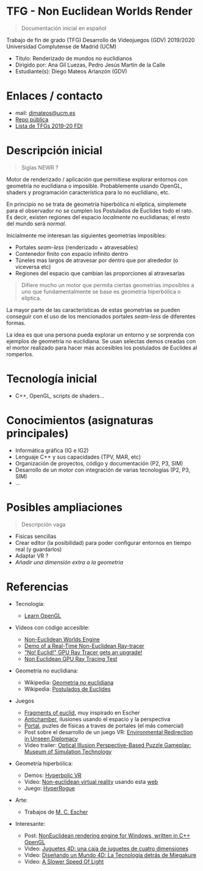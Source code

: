 # TFG - Non Euclidean Worlds Render
> Documentación inicial en español

Trabajo de fin de grado (TFG) Desarrollo de Videojuegos (GDV) 2019/2020 Universidad Complutense de Madrid (UCM)

* Título: Renderizado de mundos no euclidianos
* Dirigido por: Ana Gil Luezas, Pedro Jesús Martín de la Calle
* Estudiante(s): Diego Mateos Arlanzón (GDV)

# Enlaces / contacto
* mail: dimateos@ucm.es
* [Repo pública](https://github.com/dimateos/TFG_NEWR)
* [Lista de TFGs 2019-20 FDI](https://informatica.ucm.es/tfgs-2019-2020)

# Descripción inicial
> Siglas NEWR ?

Motor de renderizado / aplicación que permitiese explorar entornos con geometría no euclidiana o imposible. Probablemente usando OpenGL, shaders y programación característica para lo no euclidiano, etc.

En principio no se trata de geometría hiperbólica ni elíptica, simplemete para el observador no se cumplen los Postulados de Euclides todo el rato. Es decir, existen regiones del espacio *localmente* no euclidianas; el resto del mundo será *normal*.

Inicialmente me interesan las siguientes geometrías imposibles:
* Portales *seam-less* (renderizado + atravesables)
* Contenedor finito con espacio infinito dentro
* Túneles mas largos de atravesar por dentro que por alrededor (o viceversa etc)
* Regiones del espacio que cambian las proporciones al atravesarlas

> Difiere mucho un motor que permita ciertas geometrías imposibles a uno que fundamentalmente se base es geometría hiperbólica o elíptica.

La mayor parte de las características de estas geometrías se pueden conseguir con el uso de los mencionados portales *seam-less* de diferentes formas.

La idea es que una persona pueda explorar un entorno y se sorprenda con ejemplos de geometría no euclidiana. Se usan selectas demos creadas con el mortor realizado para hacer más accesibles los postulados de Euclides al romperlos.

# Tecnología inicial

* C++, OpenGL, scripts de shaders...

# Conocimientos (asignaturas principales)

* Informática gráfica (IG e IG2)
* Lenguaje C++ y sus capacidades (TPV, MAR, etc)
* Organización de proyectos, código y documentación (P2, P3, SIM)
* Desarrollo de un motor con integración de varias tecnologías (P2, P3, SIM)
* ...

# Posibles ampliaciones
> Descripción vaga

* Fisicas sencillas
* Crear editor (la posibilidad) para poder configurar entornos en tiempo real (y guardarlos)
* Adaptar VR ?
* *Añadir una dimensión extra a la geometria*

# Referencias
* Tecnología:
	* [Learn OpenGL](https://learnopengl.com/)

* Vídeos con código accesible:
	* [Non-Euclidean Worlds Engine](https://www.youtube.com/watch?v=kEB11PQ9Eo8)
	* [Demo of a Real-Time Non-Euclidean Ray-tracer](https://www.youtube.com/watch?v=YvU-srHhQxw)
	* ["No! Euclid!" GPU Ray Tracer gets an upgrade!](https://www.youtube.com/watch?v=tl40xidKF-4)
	* [Non Euclidean GPU Ray Tracing Test](https://www.youtube.com/watch?v=0pmSPlYHxoY)

* Geometría no euclidiana:
	* Wikipedia: [Geometria no euclidiana](https://es.wikipedia.org/wiki/Geometr%C3%ADa_no_euclidiana)
	* Wikipedia: [Postulados de Euclides](https://es.wikipedia.org/wiki/Postulados_de_Euclides)

* Juegos
	* [Fragments of euclid](https://nusan.itch.io/fragments-of-euclid), muy inspirado en Escher
	* [Antichamber](http://www.antichamber-game.com/), ilusiones usando el espacio y la perspectiva
	* [Portal](https://es.wikipedia.org/wiki/Portal_(videojuego)), puzles de físicas a traves de portales (el más comercial)
	* Post sobre el desarrollo de un juego VR: [Environmental Redirection in Unseen Diplomacy](https://connect.unity.com/p/articles-environmental-redirection-unseen-diplomacy-1)
	* Video trailer: [Optical Illusion Perspective-Based Puzzle Gameplay: Museum of Simulation Technology](https://www.youtube.com/watch?v=HEBEQhwG-rU)

* Geometría hiperbólica:
	* Demos: [Hyperbolic VR](http://www.segerman.org/XR.html)
	* Video: [Non-euclidean virtual reality](https://www.youtube.com/watch?v=ztsi0CLxmjw) usando esta [web](http://h3.hypernom.com/)
	* Juego: [HyperRogue](http://www.roguetemple.com/z/hyper/)

* Arte:
	* Trabajos de [M. C. Escher](https://mcescher.com/gallery/recognition-success/)

* Interesante:
	* Post: [NonEuclidean rendering engine for Windows, written in C++ OpenGL](https://www.reddit.com/r/programming/comments/abuyuf/noneuclidean_a_noneuclidean_rendering_engine_for/)
	* Video: [Juguetes 4D: una caja de juguetes de cuatro dimensiones](https://www.youtube.com/watch?v=0t4aKJuKP0Q)
	* Video: [Diseñando un Mundo 4D: La Tecnología detrás de Miegakure](https://www.youtube.com/watch?v=vZp0ETdD37E)
	* Video: [A Slower Speed Of Light](https://www.youtube.com/watch?v=hyj1ZZiseDE)
